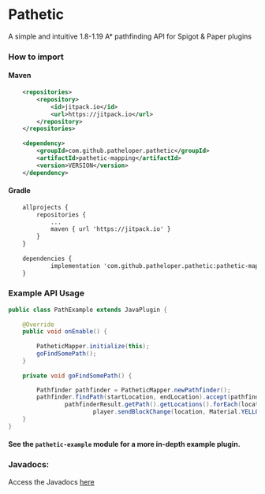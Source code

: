 # Pathetic

A simple and intuitive 1.8-1.19 A* pathfinding API for Spigot & Paper plugins 

### How to import

#### Maven
```xml
	<repositories>
		<repository>
		    <id>jitpack.io</id>
		    <url>https://jitpack.io</url>
		</repository>
	</repositories>
 
	<dependency>
	    <groupId>com.github.patheloper.pathetic</groupId>
	    <artifactId>pathetic-mapping</artifactId>
	    <version>VERSION</version>
	</dependency>
```

#### Gradle
```xml
	allprojects {
		repositories {
			...
			maven { url 'https://jitpack.io' }
		}
	}
    
	dependencies {
	        implementation 'com.github.patheloper.pathetic:pathetic-mapping:VERSION'
	}
```

### Example API Usage
```java
public class PathExample extends JavaPlugin {
    
    @Override
    public void onEnable() {
    
        PatheticMapper.initialize(this);
        goFindSomePath();
    }
    
    private void goFindSomePath() {

        Pathfinder pathfinder = PatheticMapper.newPathfinder();
        pathfinder.findPath(startLocation, endLocation).accept(pathfinderResult ->
                pathfinderResult.getPath().getLocations().forEach(location ->
                        player.sendBlockChange(location, Material.YELLOW_STAINED_GLASS.createBlockData())));
    }
}
```

#### See the `pathetic-example` module for a more in-depth example plugin.

### Javadocs:
Access the Javadocs [here](http://patheticdocs.ollieee.xyz/)
